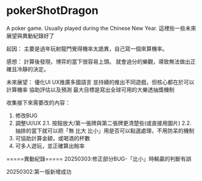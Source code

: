 # pokerShotDragon
A poker game. Usually played during the Chinese New Year.
這裡些一些未來展望與異動紀錄好了

起因：
主要是過年玩射龍門覺得機率太詭異，自己寫一個來算機率。

感想：
計算後發現，博弈的當下很容易上頭。
就會過分的樂觀，導致無法做出正確且冷靜的決定。

未來展望：
優化UI UX推廣多國語言
並持續的推出不同遊戲，但核心都在於可以計算機率
協助評估以及預測
最大目標是寫出全球可用的大樂透抽獎機制

收集接下來需要改的內容：
1. 修改BUG
2. 調整UI/UX
2.1. 按鈕放大/第一張牌與第二張牌更清楚些(或直接用圖片)
2.2. 抽排的當下就可以把「無 比大 比小」用是否可以點選處理，不用防呆的機制
4. 可協助計算金額，或喝酒的杯數
5. 可多人遊玩，並正確算出賠率


=====異動紀錄=====
20250303:修正部分BUG-「比小」時輸贏的判斷有誤

20250302:第一版新增成功 
